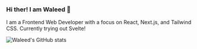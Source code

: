 ### Hi ther! I am Waleed 👋
I am a Frontend Web Developer with a focus on React, Next.js, and Tailwind CSS.
Currently trying out Svelte!

![Waleed's GitHub stats](https://github-readme-stats.vercel.app/api?username=waleedmumtaz&count_private=true&show_icons=true&theme=github_dark)

<!-- Recent Activity -->
<!--START_SECTION:activity-->
<!--END_SECTION:activity-->

<!-- ![Top Languages](https://github-readme-stats.vercel.app/api/top-langs/?username=waleedmumtaz) -->

<!--
**waleedmumtaz/waleedmumtaz** is a ✨ _special_ ✨ repository because its `README.md` (this file) appears on your GitHub profile.

Here are some ideas to get you started:

- 🔭 I’m currently working on ...
- 🌱 I’m currently learning ...
- 👯 I’m looking to collaborate on ...
- 🤔 I’m looking for help with ...
- 💬 Ask me about ...
- 📫 How to reach me: ...
- 😄 Pronouns: ...
- ⚡ Fun fact: ...
-->
